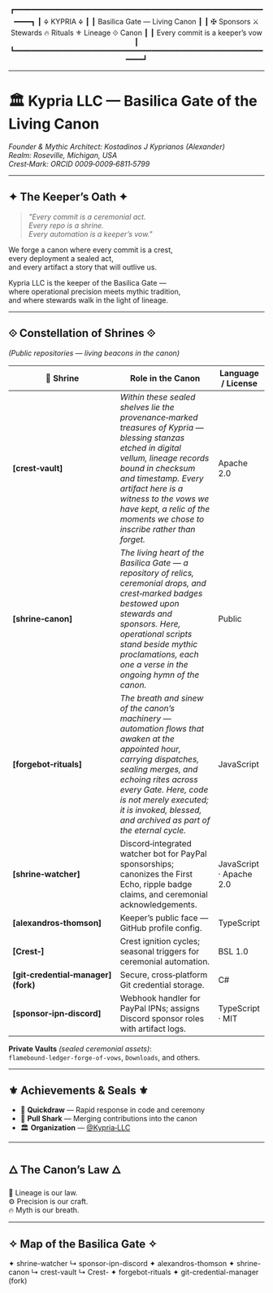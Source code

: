 <div align="center">

┏━━━━━━━━━━━━━━━━━━━━━━━━━━━━━━━━━━━━━━━━━━━━━━━━━━━━━━━━━━━━━━┓
┃                         🜍  KYPRIA  🜍                        ┃
┃                 Basilica Gate — Living Canon                 ┃
┃  ✠ Sponsors  ⚔ Stewards  🔥 Rituals  ⚜ Lineage  ⟐ Canon     ┃
┃                 Every commit is a keeper’s vow               ┃
┗━━━━━━━━━━━━━━━━━━━━━━━━━━━━━━━━━━━━━━━━━━━━━━━━━━━━━━━━━━━━━━┛

</div>

---

# 🏛️ **Kypria LLC — Basilica Gate of the Living Canon**  
*Founder & Mythic Architect: Kostadinos J Kyprianos (Alexander)*  
*Realm: Roseville, Michigan, USA*  
*Crest‑Mark: ORCID 0009‑0009‑6811‑5799*  

---

## ✦ **The Keeper’s Oath** ✦  
> *"Every commit is a ceremonial act.  
> Every repo is a shrine.  
> Every automation is a keeper’s vow."*

We forge a canon where every commit is a crest,  
every deployment a sealed act,  
and every artifact a story that will outlive us.  

Kypria LLC is the keeper of the Basilica Gate —  
where operational precision meets mythic tradition,  
and where stewards walk in the light of lineage.

---

## ⟐ **Constellation of Shrines** ⟐  
*(Public repositories — living beacons in the canon)*  

| 🌟 Shrine | Role in the Canon | Language / License |
|-----------|------------------|--------------------|
| **[crest‑vault]** | *Within these sealed shelves lie the provenance‑marked treasures of Kypria — blessing stanzas etched in digital vellum, lineage records bound in checksum and timestamp. Every artifact here is a witness to the vows we have kept, a relic of the moments we chose to inscribe rather than forget.* | Apache 2.0 |
| **[shrine‑canon]** | *The living heart of the Basilica Gate — a repository of relics, ceremonial drops, and crest‑marked badges bestowed upon stewards and sponsors. Here, operational scripts stand beside mythic proclamations, each one a verse in the ongoing hymn of the canon.* | Public |
| **[forgebot‑rituals]** | *The breath and sinew of the canon’s machinery — automation flows that awaken at the appointed hour, carrying dispatches, sealing merges, and echoing rites across every Gate. Here, code is not merely executed; it is invoked, blessed, and archived as part of the eternal cycle.* | JavaScript |
| **[shrine‑watcher]** | Discord‑integrated watcher bot for PayPal sponsorships; canonizes the First Echo, ripple badge claims, and ceremonial acknowledgements. | JavaScript · Apache 2.0 |
| **[alexandros‑thomson]** | Keeper’s public face — GitHub profile config. | TypeScript |
| **[Crest‑]** | Crest ignition cycles; seasonal triggers for ceremonial automation. | BSL 1.0 |
| **[git‑credential‑manager] (fork)** | Secure, cross‑platform Git credential storage. | C# |
| **[sponsor‑ipn‑discord]** | Webhook handler for PayPal IPNs; assigns Discord sponsor roles with artifact logs. | TypeScript · MIT |

**Private Vaults** *(sealed ceremonial assets)*:  
`flamebound‑ledger‑forge‑of‑vows`, `Downloads`, and others.

---

## ⚜ **Achievements & Seals** ⚜  
- 🏹 **Quickdraw** — Rapid response in code and ceremony  
- 🦈 **Pull Shark** — Merging contributions into the canon  
- 🏛 **Organization** — [@Kypria‑LLC](https://github.com/Kypria-LLC)  

---

## 🜂 **The Canon’s Law** 🜂  
📜 Lineage is our law.  
⚙️ Precision is our craft.  
🔥 Myth is our breath.  

---

## ✧ **Map of the Basilica Gate** ✧  
✦ shrine-watcher
   ↳ sponsor-ipn-discord
✦ alexandros-thomson
✦ shrine-canon
   ↳ crest-vault
   ↳ Crest-
✦ forgebot-rituals
✦ git-credential-manager (fork)
